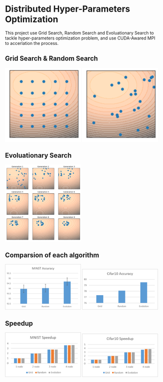 # Distributed Hyper-Parameters Optimization
This project use Grid Search, Random Search and Evoluationary Search to tackle hyper-parameters optimization problem, and use CUDA-Awared MPI to accerlation the process.

## Grid Search & Random Search 
<img src="https://github.com/aa10402tw/Distributed-Hyper-Parameters-Optimization/blob/master/imgs/grid.png" width=250> 
<img src="https://github.com/aa10402tw/Distributed-Hyper-Parameters-Optimization/blob/master/imgs/random.png" width=250>

## Evoluationary Search
<img src="https://github.com/aa10402tw/Distributed-Hyper-Parameters-Optimization/blob/master/imgs/evo.png" width=250>

## Comparsion of each algorithm
<img src="https://github.com/aa10402tw/Distributed-Hyper-Parameters-Optimization/blob/master/imgs/mnist_acc.png" width=250>
<img src="https://github.com/aa10402tw/Distributed-Hyper-Parameters-Optimization/blob/master/imgs/cifar10_acc.png" width=250>

## Speedup
<img src="https://github.com/aa10402tw/Distributed-Hyper-Parameters-Optimization/blob/master/imgs/mnist_speedup.png" width=250>
<img src="https://github.com/aa10402tw/Distributed-Hyper-Parameters-Optimization/blob/master/imgs/cifar10_speedup.png" width=250>
	
